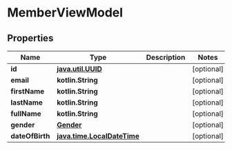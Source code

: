 
# MemberViewModel

## Properties
Name | Type | Description | Notes
------------ | ------------- | ------------- | -------------
**id** | [**java.util.UUID**](java.util.UUID.md) |  |  [optional]
**email** | **kotlin.String** |  |  [optional]
**firstName** | **kotlin.String** |  |  [optional]
**lastName** | **kotlin.String** |  |  [optional]
**fullName** | **kotlin.String** |  |  [optional]
**gender** | [**Gender**](Gender.md) |  |  [optional]
**dateOfBirth** | [**java.time.LocalDateTime**](java.time.OffsetDateTime.md) |  |  [optional]



